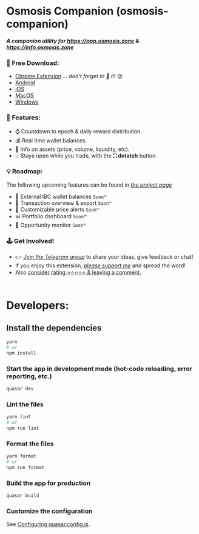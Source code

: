 # Osmosis Companion (osmosis-companion)

***A companion utility for https://app.osmosis.zone & https://info.osmosis.zone***

### 📲 Free Download:
- [Chrome Extension](https://chrome.google.com/webstore/detail/osmosis-companion/gdfaagnfjplgkajlggjfnimdogmgcjob)  *... don't forget to 📌 it!* 😉
- [Android](#-free-download)
- [iOS](#-free-download)
- [MacOS](#-free-download)
- [Windows](#-free-download)


### 🧩 Features:
- ⌚ Countdown to epoch & daily reward distribution. 
- 💰 Real time wallet balances.
- 🧪 Info on assets (price, volume, liquidity, etc).
- 💡 Stays open while you trade, with the **⛶ detatch** button.

### 💡 Roadmap:
 The following upcoming features can be found in _[the project page](https://github.com/users/jasbanza/projects/1/views/4)_
- 💫 External IBC wallet balances ```Soon™```
- 💱 Transaction overview & export ```Soon™```
- 🔔 Customizable price alerts ```Soon™```
- 📊 Portfolio dashboard ```Soon™```
- 🤖 Opportunity monitor ```Soon™```


### 🕹️ Get Involved!
- 👉 _[Join the Telegram group](https://t.me/OsmosisCompanionChat)_ to share your ideas, give feedback or chat!
- If you enjoy this extension, _[please support me](https://app.starname.me/profile/jason)_ and spread the word!
- Also [consider rating ⭐⭐⭐⭐⭐ & leaving a comment.](https://chrome.google.com/webstore/detail/osmosis-companion/gdfaagnfjplgkajlggjfnimdogmgcjob)
<br><br>

# Developers: 

## Install the dependencies
```bash
yarn
# or
npm install
```

### Start the app in development mode (hot-code reloading, error reporting, etc.)
```bash
quasar dev
```


### Lint the files
```bash
yarn lint
# or
npm run lint
```


### Format the files
```bash
yarn format
# or
npm run format
```



### Build the app for production
```bash
quasar build
```

### Customize the configuration
See [Configuring quasar.config.js](https://v2.quasar.dev/quasar-cli-vite/quasar-config-js).

